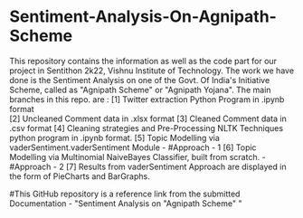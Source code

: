 # Sentiment-Analysis-On-Agnipath-Scheme
This repository contains the information as well as the code part for our project in Sentithon 2k22, Vishnu Institute of Technology.
The work we have done is the Sentiment Analysis on one of the Govt. Of India's Initiative Scheme, called as "Agnipath Scheme" or "Agnipath Yojana".
The main branches in this repo. are :
  [1] Twitter extraction Python Program in .ipynb format<br>
  [2] Uncleaned Comment data in .xlsx format
  [3] Cleaned Comment data in .csv format
  [4] Cleaning strategies and Pre-Processing NLTK Techniques python program in .ipynb format.
  [5] Topic Modelling via vaderSentiment.vaderSentiment Module - #Approach - 1
  [6] Topic Modelling via Multinomial NaiveBayes Classifier, built from scratch. - #Approach - 2
  [7] Results from vaderSentiment Approach are displayed in the form of PieCharts and BarGraphs.
  
  
#This GitHub repository is a reference link from the submitted Documentation - "Sentiment Analysis on "Agnipath Scheme" "
